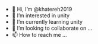 - 👋 Hi, I’m @khatereh2019
- 👀 I’m interested in unity
- 🌱 I’m currently learning unity
- 💞️ I’m looking to collaborate on ...
- 📫 How to reach me ...

<!---
khatereh2019/khatereh2019 is a ✨ special ✨ repository because its `README.md` (this file) appears on your GitHub profile.
You can click the Preview link to take a look at your changes.
--->

